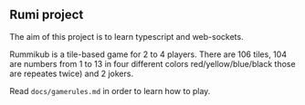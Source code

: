 ## Rumi project

The aim of this project is to learn typescript and web-sockets.

Rummikub is a tile-based game for 2 to 4 players. There are 106 tiles, 104 are numbers from 1 to 13 in four different
colors red/yellow/blue/black those are repeates twice) and 2 jokers.

Read `docs/gamerules.md` in order to learn how to play.
